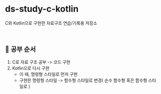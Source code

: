 # ds-study-c-kotlin
C와 Kotlin으로 구현한 자료구조 연습/기록용 저장소

<br>

## 🧪 공부 순서
1. C로 자료 구조 공부 -> 코드 구현
2. Kotlin으로 다시 구현
    - 이 때, 명령형 스타일로 먼저 구현
    - 구현한 명령형 스타일 -> 함수형 스타일로 변경( 순수 함수형 혹은 함수형 스타일로 )

